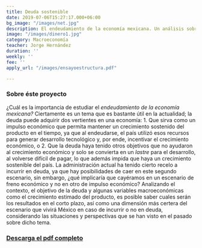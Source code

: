```yaml
---
title: Deuda sostenible
date: 2019-07-06T15:27:17.000+06:00
bg_image: "/images/net.jpg"
description: El endeudamiento de la economía mexicana. Un análisis sobre su rentabilidad.
image: "/images/dinero1.jpg"
category: Macroeconomía
teacher: Jorge Hernández
duration: ''
weekly: ''
fee: ''
apply_url: "/images/ensayoestructura.pdf"

---
```

### Sobre éste proyecto

¿Cuál es la importancia de estudiar el _endeudamiento de la economía mexicana?_ Ciertamente es un tema que es bastante útil en la actualidad; la deuda puede adquirir dos vertientes en una economía: 1. Que sirva como un impulso económico que permita mantener un crecimiento sostenido del producto en el tiempo, ya que al endeudarse, el país utilizó esos recursos para generar desarrollo tecnológico y, por ende, incentivar el crecimiento económico, o 2. Que la deuda haya tenido otros objetivos que no ayudaron al crecimiento económico y solo se convierta en un _lastre_ para el desarrollo, al volverse difícil de pagar, lo que además impida que haya un crecimiento sostenible del país. La administración actual ha tenido cierto recelo a incurrir en deuda, ya que hay posibilidades de caer en este segundo escenario, sin embargo, ¿qué implicaría que cayéramos en un escenario de freno económico y no en otro de impulso económico? Analizando el contexto, el objetivo de la deuda y algunas variables macroeconómicas como el crecimiento estimado del producto, es posible saber cuales serán los resultados en el corto plazo, así como una dimensión más certera del escenario que vivirá México en caso de incurrir o no en deuda, considerando las situaciones y perspectivas que se han visto en el pasado sobre dicho tema.

### [Descarga el pdf completo](/images/ensayoestructura.pdf "Descarga el PDF completo")